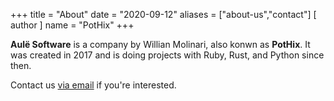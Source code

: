 +++
title = "About"
date = "2020-09-12"
aliases = ["about-us","contact"]
[ author ]
  name = "PotHix"
+++

**Aulë Software** is a company by Willian Molinari, also konwn as **PotHix**.
It was created in 2017 and is doing projects with Ruby, Rust, and Python since then.

Contact us [via email](mailto:pothix@aule.software) if you're interested.
